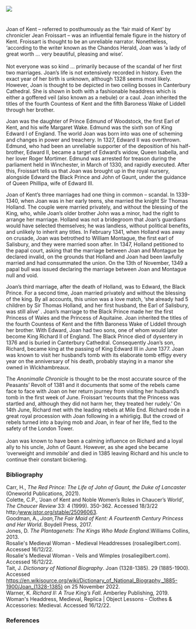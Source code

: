 <a href="https://juncture-digital.org"><img src="https://juncture-digital.org/images/ve-button.png"></a>
<param ve-config title="Joan of Kent (1328-1385): the first Princess of Wales " author="Madelaine Lennon and Dr Liz Askey" layout="vtl" banner="xxx">

<param ve-entity eid="Q29303" aliases="Canterbury">
<param ve-entity eid="Q3092462" aliases="Wickhambreaux">

#

Joan of Kent – referred to posthumously as the ‘fair maid of Kent’ by chronicler Jean Froissart  – was an influential female figure in the history of Kent. Froissart is thought to be an unreliable narrator. Nonetheless, ‘according to the writer known as the Chandos Herald, Joan was ‘a lady of great worth … very beautiful, pleasing and wise’. 
<br><br>
Not everyone was so kind … primarily because of the scandal of her first two marriages. Joan’s life is not extensively recorded in history. Even the exact year of her birth is unknown, although 1328 seems most likely. However, Joan is thought to be depicted in two ceiling bosses in Canterbury Cathedral. She is shown in both with a fashionable headdress which is either a goffered veil (also known as a nebule) or a caul.  Joan inherited the titles of the fourth Countess of Kent and the fifth Baroness Wake of Liddell through her brother.
<param ve-image url="https://upload.wikimedia.org/wikipedia/commons/c/cf/Joan_of_Kent.jpg" label="Joan of Kent" attribution="Image from illustrated manuscript, Cotton MS Nero D VII, fol.07v British Library">

Joan was the daughter of Prince Edmund of Woodstock, the first Earl of Kent, and his wife Margaret Wake. Edmund was the sixth son of King Edward I of England. The world Joan was born into was one of scheming and changes in power and treachery. In 1327, Edward II was overthrown. Edmund, who had been an unreliable supporter of the deposition of his half-brother, Edward II, became a target of Edward’s widow, Queen Isabella, and her lover Roger Mortimer. Edmund was arrested for treason during the parliament held in Winchester, in March of 1330, and rapidly executed. After this, Froissart tells us that Joan was brought up in the royal nursery, alongside Edward the Black Prince and John of Gaunt, under the guidance of Queen Phillipa, wife of Edward III. 
<param ve-image url="https://upload.wikimedia.org/wikipedia/commons/6/68/Edmund_of_Woodstock%2C_1st_Earl_of_Kent.png" label="Edmund of Woodstock, 1st Earl of Kent" attribution="Anonymous Unknown author, Public domain, via Wikimedia Commons">

Joan of Kent’s three marriages had one thing in common – scandal. In 1339-1340, when Joan was in her early teens, she married the knight Sir Thomas Holland. The couple were married privately, and without the blessing of the King, who, while Joan’s older brother John was a minor, had the right to arrange her marriage. Holland was not a bridegroom that Joan’s guardians would have selected themselves; he was landless, without political benefits, and unlikely to inherit any titles. In February 1341, when Holland was away on crusade, Joan was betrothed to William Montague, the first earl of Salisbury, and they were married soon after. In 1347, Holland petitioned to the papal court, asking that the marriage between Joan and Montague be declared invalid, on the grounds that Holland and Joan had been lawfully married and had consummated the union. On the 13th of November, 1349 a papal bull was issued declaring the marriage between Joan and Montague null and void. 

Joan’s third marriage, after the death of Holland, was to Edward, the Black Prince. For a second time, Joan married privately and without the blessing of the king. By all accounts, this union was a love match, ‘she already had 5 children by Sir Thomas Holland, and her first husband, the Earl of Salisbury, was still alive’ . Joan’s marriage to the Black Prince made her the first Princess of Wales and the Princess of Aquitaine. Joan inherited the titles of the fourth Countess of Kent and the fifth Baroness Wake of Liddell through her brother. With Edward, Joan had two sons, one of whom would later become King Richard II of England. 
 The Black Prince died of dysentery in 1376 and is buried in Canterbury Cathedral. Consequently Joan’s son, Richard, became king at the passing of King Edward III in June 1377. Joan was known to visit her husband’s tomb with its elaborate tomb effigy every year on the anniversary of his death, probably staying in a manor she owned in Wickhambreaux.
<param ve-image url="https://upload.wikimedia.org/wikipedia/commons/5/56/Tomb_of_The_Black_Prince%2C_Canterbury_Cathedral_-_geograph.org.uk_-_2638379.jpg" label="Tomb of the Black Prince, Canterbury Cathedral" attribution="by Julian P Guffogg, via Wikimedia Commons" attribution="CC BY-SA 2.0">
 
The _Anonimalle Chronicle_ is thought to be the most accurate source of the Peasants’ Revolt of 1381 and it documents that some of the rebels came face to face with Joan on her return journey from visiting her husband’s tomb in the first week of June.  Froissart ‘recounts that the Princess was startled and, although they did not harm her, they treated her rudely.’  On 14th June, Richard met with the leading rebels at Mile End. Richard rode in a great royal procession with Joan following in a whirligig.  But the crowd of rebels turned into a baying mob and Joan, in fear of her life, fled to the safety of the London Tower. 
<br><br>
Joan was known to have been a calming influence on Richard and a loyal ally to his uncle, John of Gaunt. However, as she aged she became ‘overweight and immobile’ and died in 1385 leaving Richard and his uncle to continue their constant bickering.   
<param ve-image url="https://upload.wikimedia.org/wikipedia/commons/3/33/Jean_Froissart%2C_Chroniques%2C_154v%2C_12148_btv1b8438605hf336%2C_crop.jpg" label="Richard II meeting with the rebels of the Peasants' Revolt of 1381" attribution="Jean Froissart, Public domain, via Wikimedia Commons">

### Bibliography

Carr, H., _The Red Prince: The Life of John of Gaunt, the Duke of Lancaster_  (Oneworld Publications, 2021).   
Colette, C.P., ‘Joan of Kent and Noble Women’s Roles in Chaucer’s World’, _The Chaucer Review_ 33: 4 (1999). 350-362. Accessed 18/3/22 http;/www.jstor.org/stable/25096063.   
Goodman, A., _Joan,The Fair Maid of Kent: A Fourteenth Century Princess and Her World_. Boydell Press, 2017.   
Jones, D. _The Plantagenets: The Kings Who Made England_.Williams Collins, 2013.   
Rosalie's Medieval Woman - Medieval Headdresses (rosaliegilbert.com). Accessed 16/12/22.   
Rosalie's Medieval Woman - Veils and Wimples (rosaliegilbert.com). Accessed 16/12/22.     
Tait, J. _Dictionary of National Biography_. Joan (1328-1385). 29 (1885-1900).  Accessed https://en.wikisource.org/wiki/Dictionary_of_National_Biography,_1885-1900/Joan_(1328-1385) on 25 November 2022.   
Warner, K. _Richard II: A True King’s Fall_. Amberley Publishing, 2019.   
Woman's Headdress, Medieval, Replica | Object Lessons - Clothes & Accessories: Medieval. Accessed 16/12/22.   

### References

[^ref1]: Tait, J., _Dictionary of National Biography_, Joan (1328-1385), vol 29 (1885-1900) pp. 392. Accessed https://en.wikisource.org/wiki/Dictionary_of_National_Biography,_1885-1900/Joan_(1328-1385) on 25 November 2022.
[^ref1]:  Jones, D, _The Plantagenets: The Kings who made England_ (William Collins, 2013), p505.
[^ref1]:  Woman's Headdress, Medieval, Replica | Object Lessons - Clothes & Accessories: Medieval; Rosalie's Medieval Woman - Medieval Headdresses (rosaliegilbert.com); Rosalie's Medieval Woman - Veils and Wimples (rosaliegilbert.com)
[^ref1]:  Goodman, A., Joan,The Fair Maid of Kent: A Fourteenth Century Princess and Her World (The Boydell Press, 2017), p8.
[^ref1]:    Jones, D, The Plantagenets: The Kings who made England (William Collins, 2013), p505.
[^ref1]: Carr, H., The Red Prince: The Life of John of Gaunt, the Duke of Lancaster  (Oneworld Publications, 2021), p.140. 
[^ref1]:  Ibid., p140.
[^ref1]:  Jones, Op.Cit., p536.
[^ref1]:  Carr Op.Cit., p.144.
[^ref1]: ibid., p.176.
